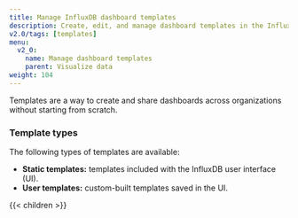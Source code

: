 ```yaml
---
title: Manage InfluxDB dashboard templates
description: Create, edit, and manage dashboard templates in the InfluxDB user interface (UI).
v2.0/tags: [templates]
menu:
  v2_0:
    name: Manage dashboard templates
    parent: Visualize data
weight: 104
---
```


Templates are a way to create and share dashboards across organizations without starting from scratch.

### Template types
The following types of templates are available:

- **Static templates:** templates included with the InfluxDB user interface (UI).
- **User templates:** custom-built templates saved in the UI.

{{< children >}}
